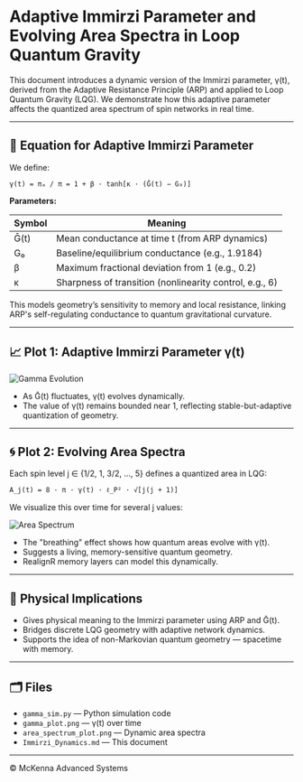 # Adaptive Immirzi Parameter and Evolving Area Spectra in Loop Quantum Gravity

This document introduces a dynamic version of the Immirzi parameter, γ(t), derived from the Adaptive Resistance Principle (ARP) and applied to Loop Quantum Gravity (LQG). We demonstrate how this adaptive parameter affects the quantized area spectrum of spin networks in real time.

---

## 🔧 Equation for Adaptive Immirzi Parameter

We define:

    γ(t) = πₐ / π = 1 + β · tanh[κ · (Ḡ(t) − G₀)]

**Parameters:**

| Symbol     | Meaning                                                |
|------------|--------------------------------------------------------|
| Ḡ(t)      | Mean conductance at time t (from ARP dynamics)         |
| G₀         | Baseline/equilibrium conductance (e.g., 1.9184)        |
| β          | Maximum fractional deviation from 1 (e.g., 0.2)        |
| κ          | Sharpness of transition (nonlinearity control, e.g., 6)|

This models geometry’s sensitivity to memory and local resistance, linking ARP's self-regulating conductance to quantum gravitational curvature.

---

## 📈 Plot 1: Adaptive Immirzi Parameter γ(t)

![Gamma Evolution](gamma_plot.png)

- As Ḡ(t) fluctuates, γ(t) evolves dynamically.
- The value of γ(t) remains bounded near 1, reflecting stable-but-adaptive quantization of geometry.

---

## 🌀 Plot 2: Evolving Area Spectra

Each spin level j ∈ {1/2, 1, 3/2, ..., 5} defines a quantized area in LQG:

    A_j(t) = 8 · π · γ(t) · ℓ_P² · √[j(j + 1)]

We visualize this over time for several j values:

![Area Spectrum](area_spectrum_plot.png)

- The "breathing" effect shows how quantum areas evolve with γ(t).
- Suggests a living, memory-sensitive quantum geometry.
- RealignR memory layers can model this dynamically.

---

## 🧠 Physical Implications

- Gives physical meaning to the Immirzi parameter using ARP and Ḡ(t).
- Bridges discrete LQG geometry with adaptive network dynamics.
- Supports the idea of non-Markovian quantum geometry — spacetime with memory.

---

## 🗂 Files

- `gamma_sim.py` — Python simulation code
- `gamma_plot.png` — γ(t) over time
- `area_spectrum_plot.png` — Dynamic area spectra
- `Immirzi_Dynamics.md` — This document

---

© McKenna Advanced Systems